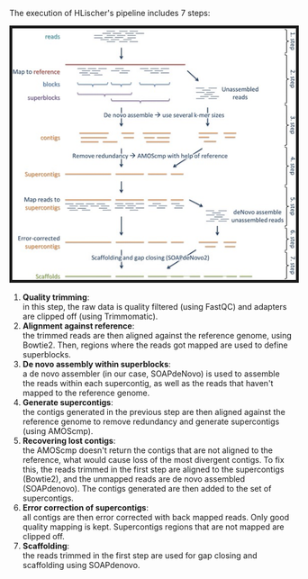 The execution of HLischer's pipeline includes 7 steps:  

<p align="left">
  <img src="https://github.com/biobureaubiotech/goldenMusselGender/blob/master/images/hlischer-pipeline.jpg" border="5">
</p>  

1. **Quality trimming**:   
    in this step, the raw data is quality filtered (using FastQC) and adapters are clipped off (using Trimmomatic).  
2. **Alignment against reference**:  
    the trimmed reads are then aligned against the reference genome, using Bowtie2. Then, regions where the reads got mapped are used to define superblocks. 
3. **De novo assembly within superblocks**:  
    a de novo assembler (in our case, SOAPdeNovo) is used to assemble the reads within each supercontig, as well as the reads that haven't mapped to the reference genome. 
4. **Generate supercontigs**:  
    the contigs generated in the previous step are then aligned against the reference genome to remove redundancy and generate supercontigs (using AMOScmp). 
5. **Recovering lost contigs**:  
    the AMOScmp doesn't return the contigs that are not aligned to the reference, what would cause loss of the most divergent contigs. To fix this, the reads trimmed in the first step are aligned to the supercontigs (Bowtie2), and the unmapped reads are de novo assembled (SOAPdenovo). The contigs generated are then added to the set of supercontigs. 
6. **Error correction of supercontigs**:  
    all contigs are then error corrected with back mapped reads. Only good quality mapping is kept. Supercontigs regions that are not mapped are clipped off.  
7. **Scaffolding**:  
    the reads trimmed in the first step are used for gap closing and scaffolding using SOAPdenovo.    




